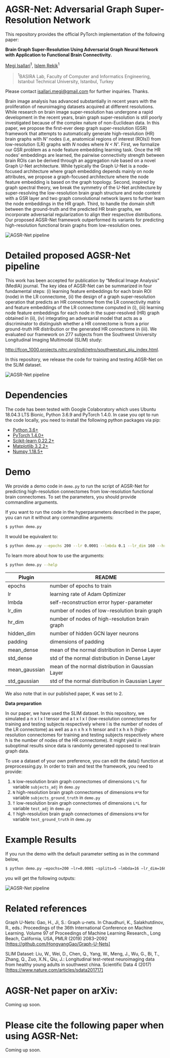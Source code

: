 # AGSR-Net: Adversarial Graph Super-Resolution Network

This repository provides the official PyTorch implementation of the following paper:

**Brain Graph Super-Resolution Using Adversarial Graph Neural Network with Application to Functional Brain Connectivity.**

[Megi Isallari](https://github.com/meg-i)<sup>1</sup>, [Islem Rekik](https://basira-lab.com/)<sup>1</sup>

> <sup>1</sup>BASIRA Lab, Faculty of Computer and Informatics Engineering, Istanbul Technical University, Istanbul, Turkey

Please contact isallari.megi@gmail.com for further inquiries. Thanks.

Brain image analysis has advanced substantially in recent years with the proliferation of neuroimaging datasets acquired at different resolutions. While research on brain image super-resolution has undergone a rapid development in the recent years, brain graph super-resolution is still poorly investigated because of the complex nature of non-Euclidean data. In this paper, we propose the first-ever deep graph super-resolution (GSR) framework that attempts to automatically generate high-resolution (HR) brain graphs with _N'_ nodes (i.e, anatomical regions of interest (ROIs)) from low-resolution (LR) graphs with _N_ nodes where _N < N'_. First, we formalize our GSR problem as a node feature embedding learning task. Once the HR nodes’ embeddings are learned, the pairwise connectivity strength between brain ROIs can be derived through an aggregation rule based on a novel Graph U-Net architecture. While typically the Graph U-Net is a node-focused architecture where graph embedding depends mainly on node attributes, we propose a graph-focused architecture where the node feature embedding is based on the graph topology. Second, inspired by graph spectral theory, we break the
symmetry of the U-Net architecture by super-resolving the low-resolution brain graph structure and node content with a GSR layer and two graph convolutional network layers to further learn the node embeddings in the
HR graph. Third, to handle the domain shift between the ground-truth and the predicted HR brain graphs, we incorporate adversarial regularization to align their respective distributions. Our proposed AGSR-Net framework outperformed its variants for predicting high-resolution functional brain graphs from low-resolution ones.

![AGSR-Net pipeline](/images/concept_fig.png)

# Detailed proposed AGSR-Net pipeline

This work has been accepted for publication by “Medical Image Analysis” (MedIA) journal. The key idea of AGSR-Net can be summarized in four fundamental steps: (i) learning feature embeddings for each brain ROI
(node) in the LR connectome, (ii) the design of a graph super-resolution operation that predicts an HR connectome from the LR connectivity matrix and feature embeddings of the LR connectome computed in (i), (iii) learning node feature embeddings for each node in the super-resolved (HR) graph obtained in (ii), (iv) integrating an adversarial model that acts as a discriminator to distinguish whether a HR connectome is from a prior ground-truth HR distribution or the generated HR connectome in (iii). We evaluated our framework on 277 subjects from the Southwest University Longitudinal Imaging Multimodal (SLIM) study:

http://fcon_1000.projects.nitrc.org/indi/retro/southwestuni_qiu_index.html.

In this repository, we release the code for training and testing AGSR-Net on the SLIM dataset.

![AGSR-Net pipeline](/images/overallfig.png)

# Dependencies

The code has been tested with Google Colaboratory which uses Ubuntu 18.04.3 LTS Bionic,
Python 3.6.9 and PyTorch 1.4.0. In case you opt to run the code locally, you need to install the following python packages via pip:

- [Python 3.6+](https://www.python.org/)
- [PyTorch 1.4.0+](http://pytorch.org/)
- [Scikit-learn 0.22.2+](https://scikit-learn.org/stable/)
- [Matplotlib 3.2.2+](https://matplotlib.org/)
- [Numpy 1.18.5+](https://numpy.org/)

# Demo

We provide a demo code in `demo.py` to run the script of AGSR-Net for predicting high-resolution connectomes from low-resolution functional brain connectomes. To set the parameters, you should provide commandline arguments.

If you want to run the code in the hyperparameters described in the paper, you can run it without any commandline arguments:

```sh
$ python demo.py
```

It would be equivalent to:

```sh
$ python demo.py --epochs 200 --lr 0.0001 --lmbda 0.1 --lr_dim 160 --hr_dim 320 --hidden_dim 320 --padding 26 --mean_dense 0 --std_dense 0.01 --mean_gaussian 0 --std_gaussian 0.1
```

To learn more about how to use the arguments:

```sh
$ python demo.py --help
```

| Plugin        | README                                            |
| ------------- | ------------------------------------------------- |
| epochs        | number of epochs to train                         |
| lr            | learning rate of Adam Optimizer                   |
| lmbda         | self-reconstruction error hyper-parameter         |
| lr_dim        | number of nodes of low-resolution brain graph     |
| hr_dim        | number of nodes of high-resolution brain graph    |
| hidden_dim    | number of hidden GCN layer neurons                |
| padding       | dimensions of padding                             |
| mean_dense    | mean of the normal distribution in Dense Layer    |
| std_dense     | std of the normal distribution in Dense Layer     |
| mean_gaussian | mean of the normal distribution in Gaussian Layer |
| std_gaussian  | std of the normal distribution in Gaussian Layer  |

We also note that in our published paper, K was set to 2.

**Data preparation**

In our paper, we have used the SLIM dataset. In this repository, we simulated a n x l x l tensor and a t x l x l (low-resolution connectomes for training and testing subjects respectively where l is the number of nodes of the LR connectome) as well as a n x h x h tensor and t x h x h (high-resolution connectomes for training and testing subjects respectively where h is the number of nodes of the HR connectome). It might yield in suboptimal results since data is randomly generated opposed to real brain graph data.

To use a dataset of your own preference, you can edit the data() function at preprocessing.py. In order to train and test the framework, you need to provide:

1. `N` low-resolution brain graph connectomes of dimensions `L*L` for variable `subjects_adj` in `demo.py`
2. `N` high-resolution brain graph connectomes of dimensions `H*H` for variable `subjects_ground_truth` in `demo.py`
3. `T` low-resolution brain graph connectomes of dimensions `L*L` for variable `test_adj` in `demo.py`
4. `T` high-resolution brain graph connectomes of dimensions `H*H` for variable `test_ground_truth` in `demo.py`

# Example Results

If you run the demo with the default parameter setting as in the command below,

```sh
$ python demo.py –epochs=200 –lr=0.0001 –splits=5 –lmbda=16 –lr_dim=160 –hr_dim=320 –hidden_dim=320 –padding=26
```

you will get the following outputs:

![AGSR-Net pipeline](/images/example.jpg)

# Related references

Graph U-Nets: Gao, H., Ji, S.: Graph u-nets. In Chaudhuri, K., Salakhutdinov, R., eds.: Proceedings of the
36th International Conference on Machine Learning. Volume 97 of Proceedings of Machine Learning Research., Long Beach, California, USA, PMLR (2019) 2083–2092 [https://github.com/HongyangGao/Graph-U-Nets]

SLIM Dataset: Liu, W., Wei, D., Chen, Q., Yang, W., Meng, J., Wu, G., Bi, T., Zhang, Q., Zuo, X.N., Qiu,
J.: Longitudinal test-retest neuroimaging data from healthy young adults in southwest china. Scientific Data 4 (2017) [https://www.nature.com/articles/sdata201717]

# AGSR-Net paper on arXiv:

Coming up soon.

# Please cite the following paper when using AGSR-Net:

Coming up soon.
